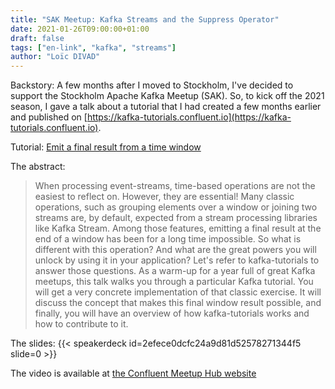 ```yaml
---
title: "SAK Meetup: Kafka Streams and the Suppress Operator"
date: 2021-01-26T09:00:00+01:00
draft: false
tags: ["en-link", "kafka", "streams"]
author: "Loïc DIVAD"
---
```

Backstory: A few months after I moved to Stockholm, I've decided to support the Stockholm Apache Kafka Meetup (SAK).
So, to kick off the 2021 season, I gave a talk about a tutorial that I had created a few months earlier and published on
[https://kafka-tutorials.confluent.io](https://kafka-tutorials.confluent.io). 

Tutorial: 
[Emit a final result from a time window](https://kafka-tutorials.confluent.io/window-final-result/kstreams.html)

The abstract:
> When processing event-streams, time-based operations are not the easiest to reflect on. However, they are essential! Many classic operations, such as grouping elements over a window or joining two streams are, by default, expected from a stream processing libraries like Kafka Stream. Among those features, emitting a final result at the end of a window has been for a long time impossible. So what is different with this operation? And what are the great powers you will unlock by using it in your application? Let's refer to kafka-tutorials to answer those questions. As a warm-up for a year full of great Kafka meetups, this talk walks you through a particular Kafka tutorial. You will get a very concrete implementation of that classic exercise. It will discuss the concept that makes this final window result possible, and finally, you will have an overview of how kafka-tutorials works and how to contribute to it.

The slides:
{{< speakerdeck id=2efece0dcfc24a9d81d52578271344f5 slide=0 >}}

The video is available at [the Confluent Meetup Hub website](https://videos.confluent.io/watch/dizWs7BRkxRo5heZvEQn9F?)
